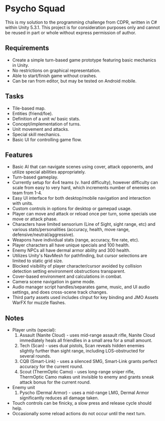 # Psycho Squad
This is my solution to the programming challenge from CDPR, written in C# within Unity 5.3.1. This project is for consideration purposes only and cannot be reused in part or whole without express permission of author.

## Requirements
- Create a simple turn-based game prototype featuring basic mechanics in Unity.
- No restrictions on graphical representation.
- Able to start/finish game without crashes.
- Can be ran from editor, but may be tested on Android mobile.

## Tasks
- Tile-based map.
- Entities (friend/foe).
- Definition of a unit w/ basic stats.
- Concept/implementation of turns.
- Unit movement and attacks.
- Special skill mechanics.
- Basic UI for controlling game flow.


## Features
- Basic AI that can navigate scenes using cover, attack opponents, and utilize special abilities appropriately.
- Turn-based gameplay.
- Currently setup for 4v4 teams (v. hard difficulty), however difficulty can scale from easy to very hard, which increments number of enemies on team from 1-4.
- Easy UI interface for both desktop/mobile navigation and interaction with units.
- Custom controls in options for desktop or gamepad usage.
- Player can move and attack or reload once per turn, some specials use move or attack phase.
- Characters have limited sensorium (Line of Sight, sight range, etc) and various stats/personalities (accuracy, health, move range, defensive/neutral/aggressive).
- Weapons have individual stats (range, accuracy, fire rate, etc).
- Player characters all have unique specials and 100 health.
- Enemy NPCs all have dermal armor ability and 300 health.
- Utilizes Unity's NavMesh for pathfinding, but cursor selections are limited to static grid size.
- Blocked visibility of player character/cursor avoided by collision detection setting environment obstructions transparent.
- Cover-based environment and calculations in combat.
- Camera scene navigation in game mode.
- Audio manager script handles/separates game, music, and UI audio settings, and does cross-scene track changes.
- Third party assets used includes cInput for key binding and JMO Assets WarFX for muzzle flashes.

## Notes
- Player units (special):
  1. Assault (Nanite Cloud) - uses mid-range assault rifle, Nanite Cloud immediately heals all friendlies in a small area for a small amount.
  2. Tech (Scan) - uses dual pistols, Scan reveals hidden enemies slightly further than sight range, including LOS-obstructed for several rounds.
  3. CQB (Smart-Link) - uses a silenced SMG, Smart-Link grants perfect accuracy for the current round.
  4. Scout (ThermOptic Camo) - uses long-range sniper rifle, ThermOptic Camo makes unit invisible to enemy and grants sneak attack bonus for the current round.
- Enemy unit
  1. Pyscho (Dermal Armor) - uses a mid-range LMG, Dermal Armor significantly reduces all damage taken.
- Touch controls can be finicky, a slow press and release cycle should help.
- Occasionally some reload actions do not occur until the next turn.
